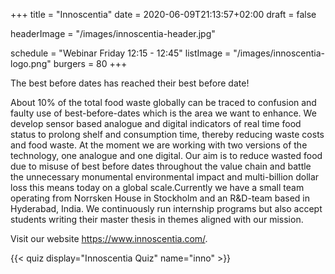 +++
title = "Innoscentia"
date = 2020-06-09T21:13:57+02:00
draft = false

headerImage = "/images/innoscentia-header.jpg"

schedule = "Webinar Friday 12:15 - 12:45"
listImage = "/images/innoscentia-logo.png"
burgers = 80
+++

The best before dates has reached their best before date!

About 10% of the total food waste globally can be traced to confusion and faulty use of
best-before-dates which is the area we want to enhance. We develop sensor based analogue
and digital indicators of real time food status to prolong shelf and consumption time,
thereby reducing waste costs and food waste. At the moment we are working with two
versions of the technology, one analogue and one digital. Our aim is to reduce wasted
food due to misuse of best before dates throughout the value chain and battle the
unnecessary monumental environmental impact and multi-billion dollar loss this means
today on a global scale.Currently we have a small team operating from Norrsken House in
Stockholm and an R&D-team based in Hyderabad, India. We continuously run internship programs
but also accept students writing their master thesis in themes aligned with our mission.

Visit our website https://www.innoscentia.com/.

{{< quiz display="Innoscentia Quiz" name="inno" >}}
